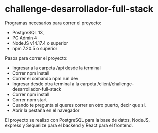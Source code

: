 # challenge-desarrollador-full-stack

Programas necesarios para correr el proyecto:

- PostgreSQL 13,
- PG Admin 4
- NodeJS v14.17.4 o superior
- npm 7.20.5 o superior

Pasos para correr el proyecto:

- Ingresar a la carpeta /api desde la terminal
- Correr npm install
- Correr el comando npm run dev
- Ingresar desde otra terminal a la carpeta /client/challenge-desarrollador-full-stack
- Correr npm install
- Correr npm start
- Cuando te pregunta si queres correr en otro puerto, decir que si.
- Abrir la pestaña en el navegador

El proyecto se realizo con PostgreSQL para la base de datos, NodeJS, express y Sequelize para el backend y React para el frontend.
